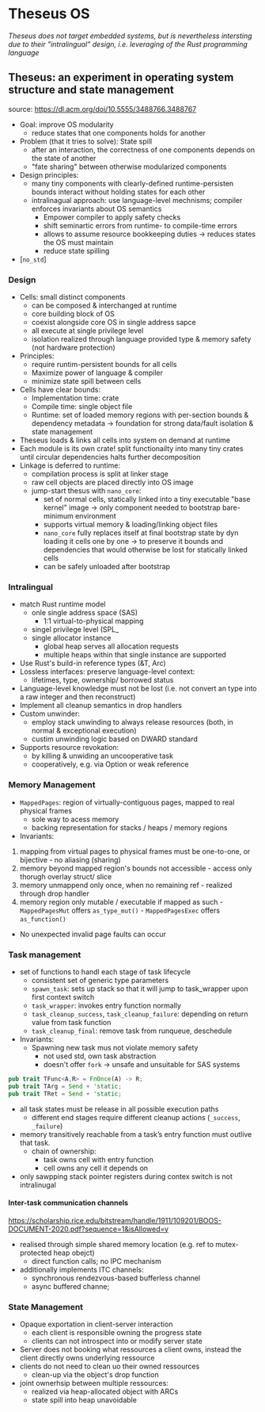 # Theseus OS

_Theseus does not target embedded systems, but is nevertheless intersting due to their "intralingual" design, i.e. leveraging of the Rust programming language_

## Theseus: an experiment in operating system structure and state management

source: <https://dl.acm.org/doi/10.5555/3488766.3488767>

- Goal: improve OS modularity
  - reduce states that one components holds for another
- Problem (that it tries to solve): State spill
  - after an interaction, the correctness of one components depends on the state of another
  - "fate sharing" between otherwise modularized components
- Design principles:
  - many tiny components with clearly-defined runtime-persisten bounds interact without holding states for each other
  - intralinagual approach: use language-level mechnisms; compiler enforces invariants about OS semantics
    - Empower compiler to apply safety checks
    - shift seminartic errors from runtime- to compile-time errors
    - allows to assume resource bookkeeping duties
    -> reduces states the OS must maintain
    - reduce state spilling
- [`no_std`]

### Design

- Cells: small distinct components
  - can be composed & interchanged at runtime
  - core building block of OS
  - coexist alongside core OS in single address sapce
  - all execute at single privilege level
  - isolation realized through language provided type & memory safety (not hardware protection)
- Principles:
  - require runtim-persistent bounds for all cells
  - Maximize power of language & compiler
  - minimize state spill between cells
- Cells have clear bounds:
  - Implementation time: crate
  - Compile time: single object file
  - Runtime: set of loaded memory regions with per-section bounds & dependency metadata
  -> foundation for strong data/fault isolation & state management
- Theseus loads & links all cells into system on demand at runtime
- Each module is its own crate! split functionailty into many tiny crates until circular dependencies halts further decomposition
- Linkage is deferred to runtime:
  - compilation process is split at linker stage
  - raw cell objects are placed directly into OS image
  - jump-start thesus with `nano_core`:
    - set of normal cells, statically linked into a tiny executable "base kernel" image
    -> only component needed to bootstrap bare-minimum environment
    - supports virtual memory & loading/linking object files
    - `nano_core` fully replaces itself at final bootstrap state by dyn loading it cells one by one
      -> to preserve it bounds and dependencies that would otherwise be lost for statically linked cells
    - can be safely unloaded after bootstrap

### Intralingual

- match Rust runtime model
  - onle single address space (SAS)
    - 1:1 virtual-to-physical mapping
  - singel privilege level (SPL_
  - single allocator instance
    - global heap serves all allocation requests
    - multiple heaps within that single instance are supported
- Use Rust's build-in reference types (&T, Arc)
- Lossless interfaces: preserve language-level context:
  - lifetimes, type, ownership/ borrowed status
- Language-level knowledge must not be lost (i.e. not convert an type into a raw integer and then reconstruct)
- Implement all cleanup semantics in drop handlers
- Custom unwinder:
  - employ stack unwinding to always release resources (both, in normal & exceptional execution)
  - custim unwinding logic based on DWARD standard
- Supports resource revokation:
  - by killing & unwiding an uncooperative task
  - cooperatively, e.g. via Option or weak reference

### Memory Management

- `MappedPages`: region of virtually-contiguous pages, mapped to real physical frames
  - sole way to acess memory 
  - backing representation for stacks / heaps / memory regions
-   Invariants:
  1.  mapping from virtual pages to physical frames must be one-to-one, or bijective
    - no aliasing (sharing)
  2. memory beyond mapped region's bounds not accessible
    - access only thorugh overlay struct/ slice
  3. memory unmappend only once, when no remaining ref
    - realized through drop handler
  4. memory region only mutable / executable if mapped as such
    - `MappedPagesMut` offers `as_type_mut()`
    - `MappedPagesExec` offers `as_function()`
- No unexpected invalid page faults can occur

### Task management

- set of functions to handl each stage of task lifecycle
  - consistent set of generic type parameters
  - `spawn_task`: sets up stack so that it will jump to task_wrapper upon first context switch
  - `task_wrapper`: invokes entry function normally
  -  `task_cleanup_success`, `task_cleanup_failure`: depending on return value from task function
  - `task_cleanup_final`: remove task from runqueue, deschedule
- Invariants:
  - Spawning new task mus not violate memory safety
    - not used std, own task abstraction
    - doesn't offer `fork` -> unsafe and unsuitable for SAS systems

```rust
pub trait TFunc<A,R> = FnOnce(A) -> R;
pub trait TArg = Send + 'static;
pub trait TRet = Send + 'static;
```
  - all task states must be release in all possible execution paths
    - different end stages require different cleanup actions (`_success`, `_failure`)
  - memory transitively reachable from a task’s entry function must outlive that task.
    - chain of ownership: 
      - task owns cell with entry function
      - cell owns any cell it depends on
- only sawpping stack pointer registers during contex switch is not intralinugal

#### Inter-task communication channels

<https://scholarship.rice.edu/bitstream/handle/1911/109201/BOOS-DOCUMENT-2020.pdf?sequence=1&isAllowed=y>

- realised through simple shared memory location (e.g. ref to mutex-protected heap obejct)
    - direct function calls; no IPC mechanism
- additionally implements ITC channels:
  - synchronous rendezvous-based bufferless channel
  - async buffered channe;


### State Management

- Opaque exportation in client-server interaction
  - each client is responsible owning the progress state
  - clients can not introspect into or modify server state
- Server does not booking what ressources a client owns, instead the client directly owns underlying ressource
- clients do not need to clean uo their owned ressources
  - clean-up via the object's drop function
- joint ownerhsip between multiple ressources:
  - realized via heap-allocated object with ARCs
  - state spill into heap unavoidable
 

